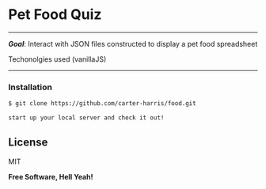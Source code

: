 # Pet Food Quiz
---
***Goal***: Interact with JSON files constructed to display a pet food spreadsheet

Techonolgies used (vanillaJS)

---
### Installation

```sh
$ git clone https://github.com/carter-harris/food.git
```
```sh
start up your local server and check it out!
```

License
----

MIT


**Free Software, Hell Yeah!**
